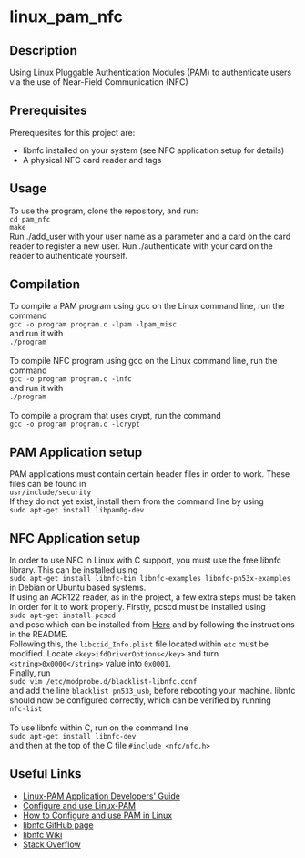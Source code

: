 # linux_pam_nfc
## Description
Using Linux Pluggable Authentication Modules (PAM) to authenticate users via the use of Near-Field Communication (NFC)

## Prerequisites
Prerequesites for this project are:
* libnfc installed on your system (see NFC application setup for details)
* A physical NFC card reader and tags

## Usage
To use the program, clone the repository, and run:
<br />
`cd pam_nfc`
<br />
`make`
<br />
Run ./add_user with your user name as a parameter and a card on the card reader to register a new user. Run ./authenticate with your card on the reader to authenticate yourself.

## Compilation
To compile a PAM program using gcc on the Linux command line, run the command
<br />
`gcc -o program program.c -lpam -lpam_misc`
<br />
and run it with
<br />
`./program`
<br />
<br />
To compile NFC program using gcc on the Linux command line, run the command
<br />
`gcc -o program program.c -lnfc`
<br />
and run it with
<br />
`./program`
<br />
<br />
To compile a program that uses crypt, run the command
<br />
`gcc -o program program.c -lcrypt`

## PAM Application setup
PAM applications must contain certain header files in order to work. These files can be found in <br />
`usr/include/security`
<br />
 If they do not yet exist, install them from the command line by using 
 <br />
 `sudo apt-get install libpam0g-dev`

## NFC Application setup
In order to use NFC in Linux with C support, you must use the free libnfc library. This can be installed using <br />
`sudo apt-get install libnfc-bin libnfc-examples libnfc-pn53x-examples`
<br />
in Debian or Ubuntu based systems.
<br />
If using an ACR122 reader, as in the project, a few extra steps must be taken in order for it to work properly. Firstly, pcscd must be installed using <br />
`sudo apt-get install pcscd`
<br />
and pcsc which can be installed from [Here](https://pcsclite.apdu.fr/files/) and by following the instructions in the README.
<br />
Following this, the `libccid_Info.plist` file located within `etc` must be modified. Locate `<key>ifdDriverOptions</key>` and turn `<string>0x0000</string>` value into `0x0001`.
<br />
Finally, run
<br />
`sudo vim /etc/modprobe.d/blacklist-libnfc.conf`
<br />
and add the line `blacklist pn533_usb`, before rebooting your machine. libnfc should now be configured correctly, which can be verified by running
<br />
`nfc-list`
<br />
<br />
To use libnfc within C, run on the command line
<br />
`sudo apt-get install libnfc-dev`
<br />
and then at the top of the C file `#include <nfc/nfc.h>`


## Useful Links
- [Linux-PAM Application Developers' Guide](http://www.linux-pam.org/Linux-PAM-html/Linux-PAM_ADG.html)
- [Configure and use Linux-PAM](https://likegeeks.com/linux-pam-easy-guide/)
- [How to Configure and use PAM in Linux](https://www.tecmint.com/configure-pam-in-centos-ubuntu-linux/)
- [libnfc GitHub page](https://github.com/nfc-tools/libnfc)
- [libnfc Wiki](http://nfc-tools.org/index.php/Main_Page)
- [Stack Overflow](https://stackoverflow.com/)
